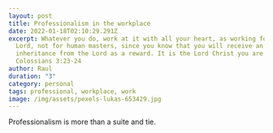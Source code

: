 ```yaml
---
layout: post
title: Professionalism in the workplace
date: 2022-01-18T02:10:29.291Z
excerpt: Whatever you do, work at it with all your heart, as working for the
  Lord, not for human masters, since you know that you will receive an
  inheritance from the Lord as a reward. It is the Lord Christ you are serving.
  Colossians 3:23-24
author: Raul
duration: "3"
category: personal
tags: professional, workplace, work
image: /img/assets/pexels-lukas-653429.jpg
---
```

Professionalism is more than a suite and tie.